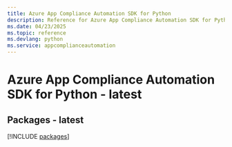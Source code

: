 ```yaml
---
title: Azure App Compliance Automation SDK for Python
description: Reference for Azure App Compliance Automation SDK for Python
ms.date: 04/23/2025
ms.topic: reference
ms.devlang: python
ms.service: appcomplianceautomation
---
```

# Azure App Compliance Automation SDK for Python - latest
## Packages - latest
[!INCLUDE [packages](app-compliance-automation-index.md)]